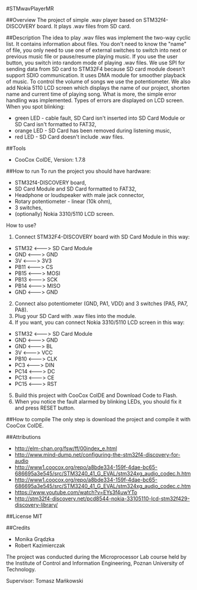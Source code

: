 #STMwavPlayerMR

##Overview
The project of simple .wav player based on STM32f4-DISCOVERY board. It plays .wav files from SD card.

##Description
The idea to play .wav files was implement the two-way cyclic list. It contains information about files. You don't need to know the "name" of file, you only need to use one of external switches to switch into next or previous music file or pause/resume playing music. If you use the user button, you switch into random mode of playing .wav files. We use SPI for sending data from SD card to STM32F4 because SD card module doesn't support SDIO communication. It uses DMA module for smoother playback of music. To control the volume of songs we use the potentiometer. We also add Nokia 5110 LCD screen which displays the name of our project, shorten name and current time of playing song. What is more, the simple error handling was implemented. Types of errors are displayed on LCD screen. When you spot blinking:
* green LED - cable fault, SD Card isn't inserted into SD Card Module or SD Card isn't formatted to FAT32,
* orange LED - SD Card has been removed during listening music,
* red LED - SD Card doesn't include .wav files.

##Tools
- CooCox CoIDE, Version: 1.7.8

##How to run
To run the project you should have hardware:
- STM32f4-DISCOVERY board,
- SD Card Module and SD Card formatted to FAT32,
- Headphone or loudspeaker with male jack connector,
- Rotary potentiometer - linear (10k ohm),
- 3 switches,
- (optionally) Nokia 3310/5110 LCD screen.

How to use?

1. Connect STM32F4-DISCOVERY board with SD Card Module in this way:
  * STM32 <---> SD Card Module
  * GND  <---> GND
  * 3V   <---> 3V3
  * PB11 <---> CS
  * PB15 <---> MOSI
  * PB13 <---> SCK
  * PB14 <---> MISO
  * GND  <---> GND
2. Connect also potentiometer (GND, PA1, VDD) and 3 switches (PA5, PA7, PA8).
3. Plug your SD Card with .wav files into the module.
4. If you want, you can connect Nokia 3310/5110 LCD screen in this way:
  * STM32 <---> SD Card Module
  * GND  <---> GND
  * GND  <---> BL
  * 3V   <---> VCC
  * PB10 <---> CLK
  * PC3  <---> DIN
  * PC14 <---> DC
  * PC13 <---> CE
  * PC15 <---> RST
5. Build this project with CooCox CoIDE and Download Code to Flash.
6. When you notice the fault alarmed by blinking LEDs, you should fix it and press RESET button.

##How to compile
The only step is download the project and compile it with CooCox CoIDE.

##Attributions
- http://elm-chan.org/fsw/ff/00index_e.html
- http://www.mind-dump.net/configuring-the-stm32f4-discovery-for-audio
- http://www1.coocox.org/repo/a8bde334-159f-4dae-bc65-686695a3e545/src/STM3240_41_G_EVAL/stm324xg_audio_codec.h.htm
- http://www1.coocox.org/repo/a8bde334-159f-4dae-bc65-686695a3e545/src/STM3240_41_G_EVAL/stm324xg_audio_codec.c.htm
- https://www.youtube.com/watch?v=EYs3f4uwYTo
- http://stm32f4-discovery.net/pcd8544-nokia-33105110-lcd-stm32f429-discovery-library/

##License
MIT

##Credits
* Monika Grądzka
* Robert Kazimierczak

The project was conducted during the Microprocessor Lab course held by the Institute of Control and Information Engineering, Poznan University of Technology.

Supervisor: Tomasz Mańkowski
